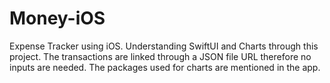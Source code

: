 # Money-iOS
 Expense Tracker using iOS. Understanding SwiftUI and Charts through this project. The transactions are linked through a JSON file URL therefore no inputs are needed. The packages used for charts are mentioned in the app.
